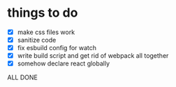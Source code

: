 # things to do
- [x] make css files work
- [x] sanitize code
- [x] fix esbuild config for watch
- [x] write build script and get rid of webpack all together
- [x] somehow declare react globally

ALL DONE
